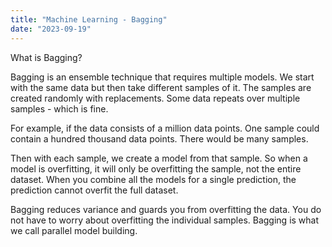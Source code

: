 ```yaml
---
title: "Machine Learning - Bagging"
date: "2023-09-19"
---
```


What is Bagging?

Bagging is an ensemble technique that requires multiple models. We start with the same data but then take different samples of it. The samples are created randomly with replacements. Some data repeats over multiple samples - which is fine.

For example, if the data consists of a million data points. One sample could contain a hundred thousand data points. There would be many samples. 

Then with each sample, we create a model from that sample. So when a model is overfitting, it will only be overfitting the sample, not the entire dataset. When you combine all the models for a single prediction, the prediction cannot overfit the full dataset. 

Bagging reduces variance and guards you from overfitting the data. You do not have to worry about overfitting the individual samples. Bagging is what we call parallel model building.
